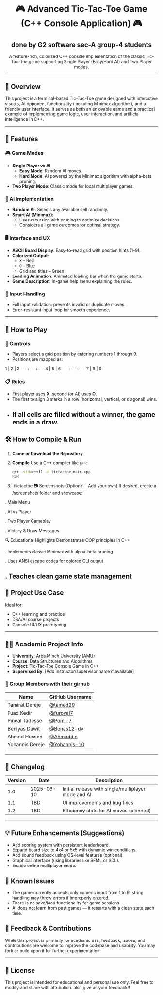 <h1 align="center">🎮 Advanced Tic-Tac-Toe Game (C++ Console Application) 🎮</h1>
<h2 align="center"> done by G2 software sec-A group-4 students </h2>
<p align="center">
  A feature-rich, colorized C++ console implementation of the classic Tic-Tac-Toe game supporting Single Player (Easy/Hard AI) and Two Player modes.
</p>

---

## 📌 Overview

This project is a terminal-based Tic-Tac-Toe game designed with interactive visuals, 
AI opponent functionality (including Minimax algorithm), and a friendly user interface. 
It serves as both an enjoyable game and a practical example of implementing game logic, 
user interaction, and artificial intelligence in C++.

---
## 🎯 Features

### 🎮 Game Modes
- **Single Player vs AI**
  - **Easy Mode**: Random AI moves.
  - **Hard Mode**: AI powered by the Minimax algorithm with alpha-beta pruning.
- **Two Player Mode**: Classic mode for local multiplayer games.

### 🧠 AI Implementation
- **Random AI**: Selects any available cell randomly.
- **Smart AI (Minimax)**:
  - Uses recursion with pruning to optimize decisions.
  - Considers all game outcomes for optimal strategy.

### 🖥️ Interface and UX
- **ASCII Board Display**: Easy-to-read grid with position hints (1–9).
- **Colorized Output**:
  - `X` – Red
  - `O` – Blue
  - Grid and titles – Green
- **Loading Animation**: Animated loading bar when the game starts.
- **Game Description**: In-game help menu explaining the rules.

### 🧪 Input Handling
- Full input validation: prevents invalid or duplicate moves.
- Error-resistant input loop for smooth experience.

---

## 🏁 How to Play

### 🎲 Controls
- Players select a grid position by entering numbers 1 through 9.
- Positions are mapped as:

1 | 2 | 3
---+---+---
4 | 5 | 6
---+---+---
7 | 8 | 9


### 📋 Rules
- First player uses **X**, second (or AI) uses **O**.
- The first to align 3 marks in a row (horizontal, vertical, or diagonal) wins.
- If all cells are filled without a winner, the game ends in a draw.
  ---

## 🛠️ How to Compile & Run

1. **Clone or Download the Repository**

2. **Compile**
   Use a C++ compiler like `g++`:
   ```bash
   g++ -std=c++11 -o tictactoe main.cpp
   RUN 
3. ./tictactoe
📷 Screenshots (Optional - Add your own)
If desired, create a /screenshots folder and showcase:

. Main Menu

. AI vs Player

. Two Player Gameplay

. Victory & Draw Messages

🔍 Educational Highlights
Demonstrates OOP principles in C++

. Implements classic Minimax with alpha-beta pruning

. Uses ANSI escape codes for colored CLI output

. Teaches clean game state management
---

## 🏫 Project Use Case

Ideal for:

* C++ learning and practice
* DSA/AI course projects
* Console UI/UX prototyping
---

## 🧑‍🎓 Academic Project Info

- **University**: Arba Minch University (AMU)
- **Course**: Data Structures and Algorithms
- **Project**: Tic-Tac-Toe Console Game in C++
- **Supervised By**: [Add instructor/supervisor name if available]

### 👥 Group Members with their girhub 

| Name             | GitHub Username   |
|------------------|-------------------|
| Tamirat Dereje   | [@tamed29](https://github.com/tamed29)       |
| Fuad Kedir       | [@furoyal7](https://github.com/furoyal7)     |
| Pineal Tadesse   | [@Pomi-7](https://github.com/Pomi-7)         |
| Beniyas Dawit    | [@Benas12-dv](https://github.com/Benas12-dv) |
| Ahmed Hussen     | [@Ahmeddin](https://github.com/Ahmeddin)     |
| Yohannis Dereje  | [@Yohannis-10](https://github.com/Yohannis-10) |

---

## 🔄 Changelog

| Version | Date       | Description                                 |
|---------|------------|---------------------------------------------|
| 1.0     | 2025-06-10 | Initial release with single/multiplayer mode and AI |
| 1.1     | TBD        | UI improvements and bug fixes               |
| 1.2     | TBD        | Efficiency stats for AI moves (planned)     |

---

## 💡 Future Enhancements (Suggestions)

- Add scoring system with persistent leaderboard.
- Expand board size to 4x4 or 5x5 with dynamic win conditions.
- Add sound feedback using OS-level features (optional).
- Graphical interface (using libraries like SFML or SDL).
- Enable online multiplayer mode.

## 🐞 Known Issues

- The game currently accepts only numeric input from 1 to 9; string handling may throw errors if improperly entered.
- There is no save/load functionality for game sessions.
- AI does not learn from past games — it restarts with a clean state each time.


## 💬 Feedback & Contributions

While this project is primarily for academic use, feedback, issues, and contributions are welcome to improve the codebase and usability. You may fork or build upon it for further experimentation.

---

## 📄 License

This project is intended for educational and personal use only. Feel free to modify and share with attribution.
also give us your feedback!!




